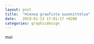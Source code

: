 ```yaml
---
layout: post
title:  "Hienoa graafista suunnittelua"
date:   2019-01-13 17:01:17 +0200
categories: graphicdesign
---
```


moi